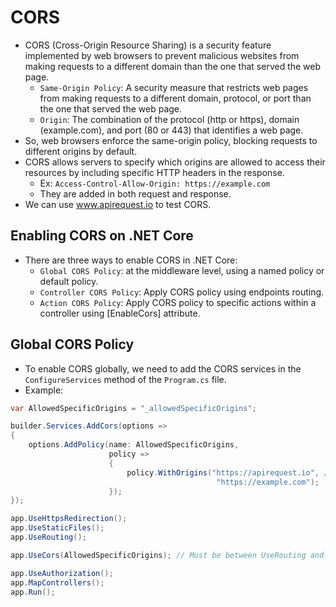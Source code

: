 # CORS

- CORS (Cross-Origin Resource Sharing) is a security feature implemented by web browsers to prevent malicious websites from making requests to a different domain than the one that served the web page.
  - `Same-Origin Policy`: A security measure that restricts web pages from making requests to a different domain, protocol, or port than the one that served the web page.
  - `Origin`: The combination of the protocol (http or https), domain (example.com), and port (80 or 443) that identifies a web page.
- So, web browsers enforce the same-origin policy, blocking requests to different origins by default.
- CORS allows servers to specify which origins are allowed to access their resources by including specific HTTP headers in the response.
  - Ex: `Access-Control-Allow-Origin: https://example.com`
  - They are added in both request and response.
- We can use www.apirequest.io to test CORS.

## Enabling CORS on .NET Core

- There are three ways to enable CORS in .NET Core:
  - `Global CORS Policy`: at the middleware level, using a named policy or default policy.
  - `Controller CORS Policy`: Apply CORS policy using endpoints routing.
  - `Action CORS Policy`: Apply CORS policy to specific actions within a controller using [EnableCors] attribute.

## Global CORS Policy

- To enable CORS globally, we need to add the CORS services in the `ConfigureServices` method of the `Program.cs` file.
- Example:

```csharp
var AllowedSpecificOrigins = "_allowedSpecificOrigins";

builder.Services.AddCors(options =>
{
    options.AddPolicy(name: AllowedSpecificOrigins,
                      policy =>
                      {
                          policy.WithOrigins("https://apirequest.io", // Can't have the last slash
                                              "https://example.com");
                      });
});

app.UseHttpsRedirection();
app.UseStaticFiles();
app.UseRouting();

app.UseCors(AllowedSpecificOrigins); // Must be between UseRouting and UseAuthorization. Must be after UseStaticFiles and UseHttpsRedirection.

app.UseAuthorization();
app.MapControllers();
app.Run();
```
